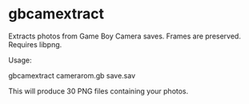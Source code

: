 gbcamextract
============

Extracts photos from Game Boy Camera saves. Frames are preserved. Requires libpng.

Usage:

  gbcamextract camerarom.gb save.sav
  
This will produce 30 PNG files containing your photos.
